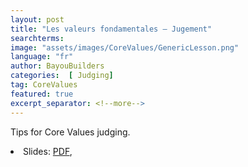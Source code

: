 ```yaml
---
layout: post
title: "Les valeurs fondamentales – Jugement"
searchterms:
image: "assets/images/CoreValues/GenericLesson.png"
language: "fr"
author: BayouBuilders
categories:  [ Judging]
tag: CoreValues
featured: true
excerpt_separator: <!--more-->
---
```

Tips for Core Values judging.
 <!--more-->

 <li class="ng-binding">Slides:
 <a href="/fr/CoreValues/FLL-CV-06-Jugement.pdf">PDF</a>,

 </li>
